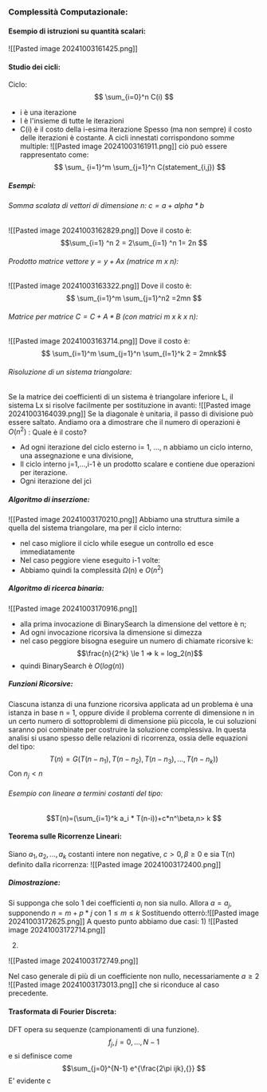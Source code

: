 ### Complessità Computazionale:

#### Esempio di istruzioni su quantità scalari:
![[Pasted image 20241003161425.png]]
#### Studio dei cicli:
Ciclo:
$$ \sum_{i=0}^n C(i) $$
-  i è una iterazione
- I è l'insieme di tutte le iterazioni
- C(i) è il costo della i-esima iterazione
Spesso (ma non sempre) il costo delle iterazioni è costante.
A cicli innestati corrispondono somme multiple:
![[Pasted image 20241003161911.png]]
ciò può essere rappresentato come:
$$ \sum_ {i=1}^m \sum_{j=1}^n C(statement_{i,j}) $$
##### Esempi:
###### Somma scalata di vettori di dimensione n: $c=a+ alpha * b$
![[Pasted image 20241003162829.png]]
Dove il costo è:
$$\sum_{i=1} ^n 2 = 2\sum_{i=1} ^n 1= 2n $$
###### Prodotto matrice vettore $y=y+Ax$ (matrice m x n):
![[Pasted image 20241003163322.png]]
Dove il costo è:
$$ \sum_{i=1}^m \sum_{j=1}^n2 =2mn $$
###### Matrice per matrice $C= C + A * B$ (con matrici m x k x n):
![[Pasted image 20241003163714.png]]
Dove il costo è:
$$ \sum_{i=1}^m \sum_{j=1}^n \sum_{l=1}^k 2 = 2mnk$$
###### Risoluzione di un sistema triangolare:
Se la matrice dei coefficienti di un sistema è triangolare inferiore L, il sistema Lx si risolve facilmente per sostituzione in avanti:
![[Pasted image 20241003164039.png]]
Se la diagonale è unitaria, il passo di divisione può essere saltato. Andiamo ora a dimostrare che il numero di operazioni è $O(n^2)$ :
Quale è il costo?
- Ad ogni iterazione del ciclo esterno i= 1, ..., n abbiamo un ciclo interno, una assegnazione e una divisione,
- Il ciclo interno j=1,...,i-1 è un prodotto scalare e contiene due operazioni per iterazione.
- Ogni iterazione del jcì



##### Algoritmo di inserzione:
![[Pasted image 20241003170210.png]]
Abbiamo una struttura simile a quella del sistema triangolare, ma per il ciclo interno:
- nel caso migliore il ciclo while esegue un controllo ed esce immediatamente
- Nel caso peggiore viene eseguito i-1 volte:
- Abbiamo quindi la complessità $\Omega$(n) e $O(n^2)$ 


##### Algoritmo di ricerca binaria:
![[Pasted image 20241003170916.png]]
- alla prima invocazione di BinarySearch la dimensione del vettore è n;
- Ad ogni invocazione ricorsiva la dimensione si dimezza
- nel caso peggiore bisogna eseguire un numero di chiamate ricorsive k:
$$\frac{n}{2^k} \le 1 => k = log_2(n)$$
- quindi BinarySearch è $O(log(n))$
##### Funzioni Ricorsive:
Ciascuna istanza di una funzione ricorsiva applicata ad un problema è una istanza in base n = 1, oppure divide il problema corrente di dimensione n in un certo numero di sottoproblemi di dimensione più piccola, le cui soluzioni saranno poi combinate per costruire la soluzione complessiva.
In questa analisi si usano spesso delle relazioni di ricorrenza, ossia delle equazioni del tipo:
$$T(n)=G(T(n-n_1), T(n-n_2),T(n-n_3),...,T(n-n_k))$$
Con $n_j < n$
###### Esempio con lineare a termini costanti del tipo:
$$T(n)=(\sum_{i=1}^k a_i * T(n-i))+c*n^\beta,n> k $$
#### Teorema sulle Ricorrenze Lineari:
Siano $a_1, a_2,...,a_k$ costanti intere non negative, $c >0,\beta \ge 0$ e sia T(n) definito dalla ricorrenza:
![[Pasted image 20241003172400.png]]
##### Dimostrazione:
Si supponga che solo 1 dei coefficienti $a_i$ non sia nullo. Allora $a=a_j$, supponendo $n=m+p*j$ con $1 \le m \le k$
Sostituendo otterrò:![[Pasted image 20241003172625.png]]
A questo punto abbiamo due casi:
1) 
![[Pasted image 20241003172714.png]]

2) 
![[Pasted image 20241003172749.png]]

Nel caso generale di più di un coefficiente non nullo, necessariamente $a \ge 2$  
![[Pasted image 20241003173013.png]]
che si riconduce al caso precedente.








#### Trasformata di Fourier Discreta:
DFT opera su sequenze (campionamenti di una funzione).
$$f_j,j=0,...,N-1 $$
e si definisce come $$\sum_{j=0}^{N-1} e^{\frac{2\pi ijk},{}} $$
E' evidente c
